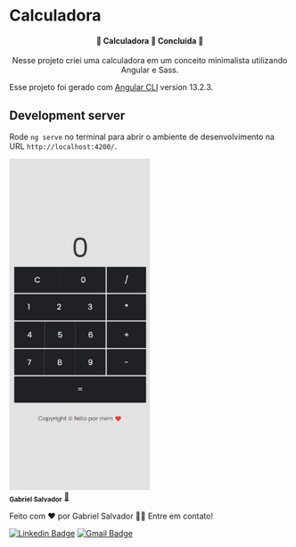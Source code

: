 # Calculadora

<h4 align="center"> 
	🚧  Calculadora 🚀 Concluída  🚧
</h4>

<p align="center">Nesse projeto criei uma calculadora em um conceito minimalista utilizando Angular e Sass.</p>

Esse projeto foi gerado com [Angular CLI](https://github.com/angular/angular-cli) version 13.2.3.

## Development server

Rode `ng serve` no terminal para abrir o ambiente de desenvolvimento na URL `http://localhost:4200/`.


<img src="./src/assets/print-calculadora.png" style="width: 50%;">

<a href="http://profgabrielsalvador.com.br/">
 <img style="border-radius: 50%;" src="https://media-exp1.licdn.com/dms/image/C4D03AQGTWTUVNZqnwA/profile-displayphoto-shrink_100_100/0/1643988029715?e=1653523200&v=beta&t=pxhJ8Y23MGvmY2UdAJuFKt34Nkn09VBYrrkAQfm7VOA" width="100px;" alt=""/>
 <br />
 <sub><b>Gabriel Salvador</b></sub></a> <a href="http://profgabrielsalvador.com.br/" title="Rocketseat">🚀</a>

Feito com ❤️ por Gabriel Salvador 👋🏽 Entre em contato!

[![Linkedin Badge](https://img.shields.io/badge/-Gabriel-blue?style=flat-square&logo=Linkedin&logoColor=white&link=https://www.linkedin.com/in/gabriel-ssalvador/)](https://www.linkedin.com/in/gabriel-ssalvador/)
[![Gmail Badge](https://img.shields.io/badge/-gabriel.ssalvador97@gmail.com-c14438?style=flat-square&logo=Gmail&logoColor=white&link=mailto:gabriel.ssalvador97@gmail.com)](mailto:gabriel.ssalvador97@gmail.com)
